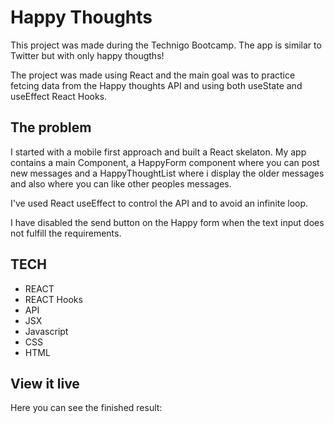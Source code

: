 # Happy Thoughts

This project was made during the Technigo Bootcamp.
The app is similar to Twitter but with only happy thougths! 

The project was made using React and the main goal was to practice fetcing data from the Happy thoughts API and using both useState and useEffect React Hooks.


## The problem

I started with a mobile first approach and built a React skelaton. My app contains a  main Component, a HappyForm component where you can post new messages and a HappyThoughtList where i display the older messages and also where you can like other peoples messages.  

I've used React useEffect to control the API and to avoid an infinite loop. 

I have disabled the send button on the Happy form when the text input does not fulfill the requirements. 



## TECH 
- REACT
- REACT Hooks 
- API 
- JSX 
- Javascript
- CSS
- HTML 


## View it live

Here you can see the finished result: 
